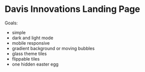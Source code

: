 # Davis Innovations Landing Page

Goals:
 - simple
 - dark and light mode
 - mobile responsive
 - gradient background or moving bubbles
 - glass theme tiles
 - flippable tiles
 - one hidden easter egg